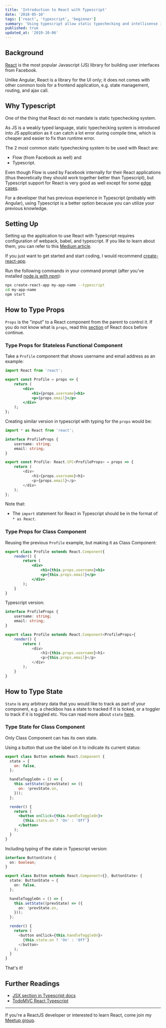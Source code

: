 ```yaml
---
title: 'Introduction to React with Typescript'
date: '2018-05-10'
tags: ['react', 'typescript', 'beginner']
summary: 'Using typescript allow static typechecking and intellisense in your React application, and it is easy to get started.'
published: true
updated_at: '2019-10-06'
---
```


## Background

[React][reactjs] is the most popular Javascript (JS) library for building user interfaces from Facebook.

Unlike Angular, React is a library for the UI only; it does not comes with other common tools for a frontend application, e.g. state management, routing, and ajax call.

## Why Typescript

One of the thing that React do not mandate is static typechecking system.

As JS is a weakly typed language, static typechecking system is introduced into JS application as it can catch a lot error during compile time, which is cheaper and easier to fix than runtime error.

The 2 most common static typechecking system to be used with React are:

- Flow (from Facebook as well) and
- Typescript.

Even though Flow is used by Facebook internally for their React applications (thus theoretically they should work together better than Typescript), but Typescript support for React is very good as well except for some [edge cases][edge-case-bug].

For a developer that has previous experience in Typescript (probably with Angular), using Typescript is a better option because you can utilize your previous knowledge.

## Setting Up

Setting up the application to use React with Typescript requires configuration of webpack, babel, and typescript. If you like to learn about them, you can refer to this [Medium article][medium-article].

If you just want to get started and start coding, I would recommend [create-react-app][create-react-app].

Run the following commands in your command prompt (after you've installed [node.js with npm][nodejs-download-link]):

```sh
npx create-react-app my-app-name --typescript
cd my-app-name
npm start
```

## How to Type Props

`Props` is the "input" to a React component from the parent to control it. If you do not know what is `props`, read this [section][react-props] of React docs before continue.

### Type Props for Stateless Functional Component

Take a `Profile` component that shows username and email address as an example:

```jsx
import React from 'react';

export const Profile = props => {
    return (
        <div>
            <h1>{props.username}<h1>
            <p>{props.email}</p>
        </div>
    );
};
```

Creating similar version in typescript with typing for the `props` would be:

```ts
import * as React from 'react';

interface ProfileProps {
    username: string;
    email: string;
}

export const Profile: React.SFC<ProfileProps> = props => {
    return (
        <div>
            <h1>{props.username}<h1>
            <p>{props.email}</p>
        </div>
    );
};
```

Note that:

- The `import` statement for React in Typescript should be in the format of `* as React`.

### Type Props for Class Component

Reusing the previous `Profile` example, but making it as Class Component:

```jsx
export class Profile extends React.Component{
    render() {
        return (
            <div>
                <h1>{this.props.username}<h1>
                <p>{this.props.email}</p>
            </div>
        );
    }
}
```

Typescript version:

```ts
interface ProfileProps {
    username: string;
    email: string;
}

export class Profile extends React.Component<ProfileProps>{
    render() {
        return (
            <div>
                <h1>{this.props.username}<h1>
                <p>{this.props.email}</p>
            </div>
        );
    }
}
```

## How to Type State

`State` is any arbitrary data that you would like to track as part of your component, e.g. a checkbox has a state to tracked if it is ticked, or a toggler to track if it is toggled etc. You can read more about `state` [here][react-state].

### Type State for Class Component

Only Class Component can has its own state.

Using a button that use the label on it to indicate its current status:

```jsx
export class Button extends React.Component {
  state = {
    on: false,
  };

  handleToggleOn = () => {
    this.setState((prevState) => ({
      on: !prevState.on,
    }));
  };

  render() {
    return (
      <button onClick={this.handleToggleOn}>
        {this.state.on ? 'On' : 'Off'}
      </button>
    );
  }
}
```

Including typing of the state in Typescript version:

```ts
interface ButtonState {
  on: boolean;
}

export class Button extends React.Component<{}, ButtonState> {
  state: ButtonState = {
    on: false,
  };

  handleToggleOn = () => {
    this.setState((prevState) => ({
      on: !prevState.on,
    }));
  };

  render() {
    return (
      <button onClick={this.handleToggleOn}>
        {this.state.on ? 'On' : 'Off'}
      </button>
    );
  }
}
```

That's it!

## Further Readings

- [JSX section in Typescript docs](https://www.typescriptlang.org/docs/handbook/jsx.html)
- [TodoMVC React Typescript](http://todomvc.com/examples/typescript-react/#/)

<hr />

If you're a ReactJS developer or interested to learn React, come join my [Meetup group](https://www.meetup.com/kl-react/).

[reactjs]: https://reactjs.org/
[react-props]: https://reactjs.org/docs/components-and-props.html
[react-state]: https://reactjs.org/docs/state-and-lifecycle.html
[edge-case-bug]: https://github.com/Microsoft/TypeScript/issues/13948
[medium-article]: https://blog.logrocket.com/how-why-a-guide-to-using-typescript-with-react-fffb76c61614
[create-react-app]: https://create-react-app.dev/
[nodejs-download-link]: https://nodejs.org/en/download/
